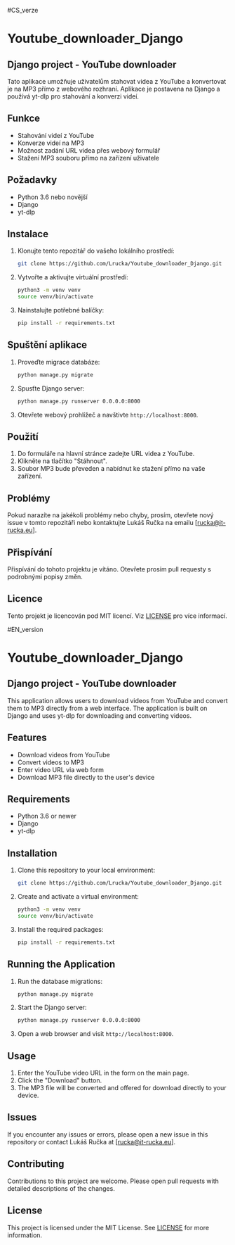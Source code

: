 #CS_verze

# Youtube_downloader_Django

## Django project - YouTube downloader

Tato aplikace umožňuje uživatelům stahovat videa z YouTube a konvertovat je na MP3 přímo z webového rozhraní. Aplikace je postavena na Django a používá yt-dlp pro stahování a konverzi videí.

## Funkce

- Stahování videí z YouTube
- Konverze videí na MP3
- Možnost zadání URL videa přes webový formulář
- Stažení MP3 souboru přímo na zařízení uživatele

## Požadavky

- Python 3.6 nebo novější
- Django
- yt-dlp

## Instalace

1. Klonujte tento repozitář do vašeho lokálního prostředí:
    ```bash
    git clone https://github.com/Lrucka/Youtube_downloader_Django.git
    ```

2. Vytvořte a aktivujte virtuální prostředí:
    ```bash
    python3 -m venv venv
    source venv/bin/activate
    ```

3. Nainstalujte potřebné balíčky:
    ```bash
    pip install -r requirements.txt
    ```

## Spuštění aplikace

1. Proveďte migrace databáze:
    ```bash
    python manage.py migrate
    ```

2. Spusťte Django server:
    ```bash
    python manage.py runserver 0.0.0.0:8000
    ```

3. Otevřete webový prohlížeč a navštivte `http://localhost:8000`.

## Použití

1. Do formuláře na hlavní stránce zadejte URL videa z YouTube.
2. Klikněte na tlačítko "Stáhnout".
3. Soubor MP3 bude převeden a nabídnut ke stažení přímo na vaše zařízení.

## Problémy

Pokud narazíte na jakékoli problémy nebo chyby, prosím, otevřete nový issue v tomto repozitáři nebo kontaktujte Lukáš Ručka na emailu [rucka@it-rucka.eu].

## Přispívání

Přispívání do tohoto projektu je vítáno. Otevřete prosím pull requesty s podrobnými popisy změn.

## Licence

Tento projekt je licencován pod MIT licencí. Viz [LICENSE](./LICENSE) pro více informací.



#EN_version


# Youtube_downloader_Django

## Django project - YouTube downloader

This application allows users to download videos from YouTube and convert them to MP3 directly from a web interface. The application is built on Django and uses yt-dlp for downloading and converting videos.

## Features

- Download videos from YouTube
- Convert videos to MP3
- Enter video URL via web form
- Download MP3 file directly to the user's device

## Requirements

- Python 3.6 or newer
- Django
- yt-dlp

## Installation

1. Clone this repository to your local environment:
    ```bash
    git clone https://github.com/Lrucka/Youtube_downloader_Django.git
    ```

2. Create and activate a virtual environment:
    ```bash
    python3 -m venv venv
    source venv/bin/activate
    ```

3. Install the required packages:
    ```bash
    pip install -r requirements.txt
    ```

## Running the Application

1. Run the database migrations:
    ```bash
    python manage.py migrate
    ```

2. Start the Django server:
    ```bash
    python manage.py runserver 0.0.0.0:8000
    ```

3. Open a web browser and visit `http://localhost:8000`.

## Usage

1. Enter the YouTube video URL in the form on the main page.
2. Click the "Download" button.
3. The MP3 file will be converted and offered for download directly to your device.

## Issues

If you encounter any issues or errors, please open a new issue in this repository or contact Lukáš Ručka at [rucka@it-rucka.eu].

## Contributing

Contributions to this project are welcome. Please open pull requests with detailed descriptions of the changes.

## License

This project is licensed under the MIT License. See [LICENSE](./LICENSE) for more information.



